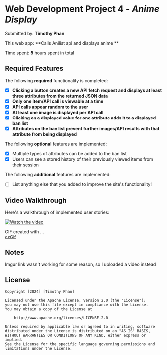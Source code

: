 # Web Development Project 4 - *Anime Display*

Submitted by: **Timothy Phan**

This web app: **Calls Anilist api and displays anime **

Time spent: **5** hours spent in total

## Required Features

The following **required** functionality is completed:

- [X] **Clicking a button creates a new API fetch request and displays at least three attributes from the returned JSON data**
- [X] **Only one item/API call is viewable at a time**
- [X] **API calls appear random to the user**
- [X] **At least one image is displayed per API call**
- [X] **Clicking on a displayed value for one attribute adds it to a displayed ban list**
- [X] **Attributes on the ban list prevent further images/API results with that attribute from being displayed**

The following **optional** features are implemented:

- [X] Multiple types of attributes can be added to the ban list
- [X] Users can see a stored history of their previously viewed items from their session

The following **additional** features are implemented:

* [ ] List anything else that you added to improve the site's functionality!

## Video Walkthrough

Here's a walkthrough of implemented user stories:

[![Watch the video](https://img.youtube.com/vi/M1G_xwZDBwg/hqdefault.jpg)](https://youtu.be/M1G_xwZDBwg)


<!-- Replace this with whatever GIF tool you used! -->
GIF created with ...  
[ezGif](https://ezgif.com/)

## Notes

Imgur link wasn't working for some reason, so I uploaded a video instead

## License

    Copyright [2024] [Timothy Phan]

    Licensed under the Apache License, Version 2.0 (the "License");
    you may not use this file except in compliance with the License.
    You may obtain a copy of the License at

        http://www.apache.org/licenses/LICENSE-2.0

    Unless required by applicable law or agreed to in writing, software
    distributed under the License is distributed on an "AS IS" BASIS,
    WITHOUT WARRANTIES OR CONDITIONS OF ANY KIND, either express or implied.
    See the License for the specific language governing permissions and
    limitations under the License.
